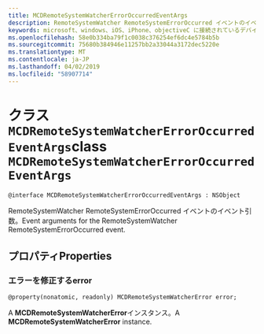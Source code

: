 ```yaml
---
title: MCDRemoteSystemWatcherErrorOccurredEventArgs
description: RemoteSystemWatcher RemoteSystemErrorOccurred イベントのイベント引数。
keywords: microsoft、windows、iOS、iPhone、objectiveC に接続されているデバイス、プロジェクトのローマ
ms.openlocfilehash: 58e0b334ba79f1c0038c376254ef6dc4e5784b5b
ms.sourcegitcommit: 75680b384946e11257bb2a33044a3172dec5220e
ms.translationtype: MT
ms.contentlocale: ja-JP
ms.lasthandoff: 04/02/2019
ms.locfileid: "58907714"
---
```

# <a name="class-mcdremotesystemwatchererroroccurredeventargs"></a><span data-ttu-id="3b010-104">クラス `MCDRemoteSystemWatcherErrorOccurredEventArgs`</span><span class="sxs-lookup"><span data-stu-id="3b010-104">class `MCDRemoteSystemWatcherErrorOccurredEventArgs`</span></span> 

```
@interface MCDRemoteSystemWatcherErrorOccurredEventArgs : NSObject
```  

<span data-ttu-id="3b010-105">RemoteSystemWatcher RemoteSystemErrorOccurred イベントのイベント引数。</span><span class="sxs-lookup"><span data-stu-id="3b010-105">Event arguments for the RemoteSystemWatcher RemoteSystemErrorOccurred event.</span></span>

## <a name="properties"></a><span data-ttu-id="3b010-106">プロパティ</span><span class="sxs-lookup"><span data-stu-id="3b010-106">Properties</span></span>

### <a name="error"></a><span data-ttu-id="3b010-107"> エラーを修正する</span><span class="sxs-lookup"><span data-stu-id="3b010-107">error</span></span>
`@property(nonatomic, readonly) MCDRemoteSystemWatcherError error;`

<span data-ttu-id="3b010-108">A **MCDRemoteSystemWatcherError**インスタンス。</span><span class="sxs-lookup"><span data-stu-id="3b010-108">A **MCDRemoteSystemWatcherError** instance.</span></span>